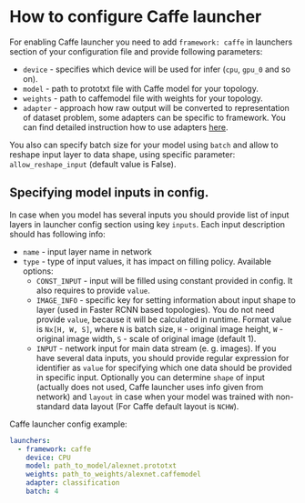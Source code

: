 # How to configure Caffe launcher

For enabling Caffe launcher you need to add `framework: caffe` in launchers section of your configuration file and provide following parameters:

* `device` - specifies which device will be used for infer (`cpu`, `gpu_0` and so on).
* `model` - path to prototxt file with Caffe model for your topology.
* `weights` - path to caffemodel file with weights for your topology.
* `adapter` - approach how raw output will be converted to representation of dataset problem, some adapters can be specific to framework. You can find detailed instruction how to use adapters [here][adapters].

You also can specify batch size for your model using `batch` and allow to reshape input layer to data shape, using specific parameter: `allow_reshape_input` (default value is False).

## Specifying model inputs in config.

In case when you model has several inputs you should provide list of input layers in launcher config section using key `inputs`.
Each input description should has following info:
  * `name` - input layer name in network
  * `type` - type of input values, it has impact on filling policy. Available options:
    * `CONST_INPUT` - input will be filled using constant provided in config. It also requires to provide `value`.
    * `IMAGE_INFO` - specific key for setting information about input shape to layer (used in Faster RCNN based topologies). You do not need provide `value`, because it will be calculated in runtime. Format value is `Nx[H, W, S]`, where `N` is batch size, `H` - original image height, `W` - original image width, `S` - scale of original image (default 1).
    * `INPUT` - network input for main data stream (e. g. images). If you have several data inputs, you should provide regular expression for identifier as `value` for specifying which one data should be provided in specific input.
    Optionally you can determine `shape` of input (actually does not used, Caffe launcher uses info given from network) and `layout` in case when your model was trained with non-standard data layout (For Caffe default layout is `NCHW`).
    
Caffe launcher config example:

```yml
launchers:
  - framework: caffe
    device: CPU
    model: path_to_model/alexnet.prototxt
    weights: path_to_weights/alexnet.caffemodel
    adapter: classification
    batch: 4
```

[adapters]: ../adapters/README.md
